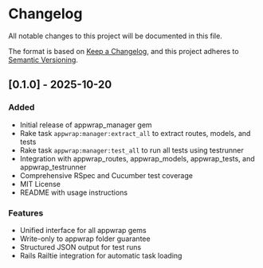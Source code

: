 # Changelog

All notable changes to this project will be documented in this file.

The format is based on [Keep a Changelog](https://keepachangelog.com/en/1.0.0/),
and this project adheres to [Semantic Versioning](https://semver.org/spec/v2.0.0.html).

## [0.1.0] - 2025-10-20

### Added
- Initial release of appwrap_manager gem
- Rake task `appwrap:manager:extract_all` to extract routes, models, and tests
- Rake task `appwrap:manager:test_all` to run all tests using testrunner
- Integration with appwrap_routes, appwrap_models, appwrap_tests, and appwrap_testrunner
- Comprehensive RSpec and Cucumber test coverage
- MIT License
- README with usage instructions

### Features
- Unified interface for all appwrap gems
- Write-only to appwrap folder guarantee
- Structured JSON output for test runs
- Rails Railtie integration for automatic task loading

